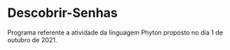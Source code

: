 # Descobrir-Senhas
Programa referente a atividade da linguagem Phyton proposto no dia 1 de outubro de 2021.
